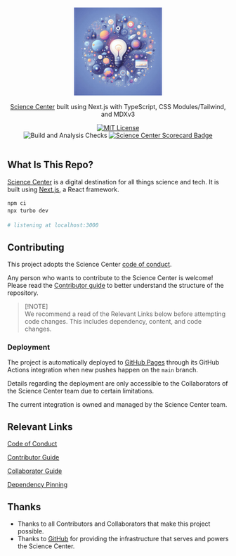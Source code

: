 <p align="center">
  <br />
  <a href="https://ehharding.github.io/science-center">
    <picture>
      <source media="(prefers-color-scheme: dark)" srcset="./public/static/logos/scienceCenterDark.jpg" />
      <img src="./public/static/logos/scienceCenterLight.jpg" width="200px" />
    </picture>
  </a>
</p>

<p align="center">
  <a href="https://ehharding.github.io/science-center">Science Center</a> built using Next.js with TypeScript,
  CSS Modules/Tailwind, and MDXv3
</p>

<p align="center">
  <a title="MIT License" href="LICENSE">
    <img src="https://img.shields.io/badge/license-MIT-blue" alt="MIT License" />
  </a>
  <br />
  <img src="https://github.com/ehharding/science-center/actions/workflows/build.yml/badge.svg"
       alt="Build and Analysis Checks" />
  <a title="scorecard" href="https://securityscorecards.dev/viewer?uri=github.com/ehharding/science-center">
    <img src="https://api.securityscorecards.dev/projects/github.com/ehharding/science-center/badge"
         alt="Science Center Scorecard Badge" />
  </a>
  <br />
  <br />
</p>

## What Is This Repo?

[Science Center](https://ehharding.github.io/science-center/) is a digital destination for all things science and tech.
It is built using [Next.js](https://nextjs.org), a React framework.

```bash
npm ci
npx turbo dev

# listening at localhost:3000
```

## Contributing

This project adopts the Science Center [code of conduct][].

Any person who wants to contribute to the Science Center is welcome! Please read the [Contributor guide][] to better
understand the structure of the repository.

> \[!NOTE]\
> We recommend a read of the Relevant Links below before attempting code changes. This includes dependency, content, and
> code changes.

### Deployment

The project is automatically deployed to [GitHub Pages](https://pages.github.com) through its GitHub Actions integration
when new pushes happen on the `main` branch.

Details regarding the deployment are only accessible to the Collaborators of the Science Center team due to certain
limitations.

The current integration is owned and managed by the Science Center team.

## Relevant Links

[Code of Conduct][]

[Contributor Guide][]

[Collaborator Guide][]

[Dependency Pinning][]

## Thanks

- Thanks to all Contributors and Collaborators that make this project possible.
- Thanks to [GitHub](https://github.com) for providing the infrastructure that serves and powers the Science Center.

[code of conduct]: https://github.com/ehharding/science-center/blob/main/CODE_OF_CONDUCT.md
[collaborator guide]: https://github.com/ehharding/science-center/blob/main/COLLABORATOR_GUIDE.md
[contributor guide]: https://github.com/ehharding/science-center/blob/main/CONTRIBUTING.md
[dependency pinning]: https://github.com/ehharding/science-center/blob/main/DEPENDENCY_PINNING.md
